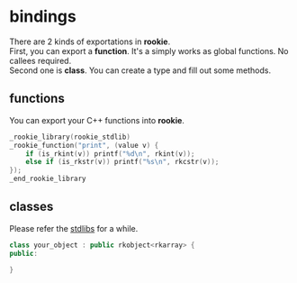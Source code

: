 bindings
====

There are 2 kinds of exportations in __rookie__.<br>
First, you can export a __function__. It's a simply works as global functions. No callees required.<br>
Second one is __class__. You can create a type and fill out some methods.

functions
----
You can export your C++ functions into __rookie__.<br>
```cpp
_rookie_library(rookie_stdlib)
_rookie_function("print", (value v) {
    if (is_rkint(v)) printf("%d\n", rkint(v));
    else if (is_rkstr(v)) printf("%s\n", rkcstr(v));
});
_end_rookie_library
```

classes
----
Please refer the [stdlibs](https://github.com/pjc0247/rookie.lang/tree/master/libs) for a while.
```cpp
class your_object : public rkobject<rkarray> {
public:
    
}
```
